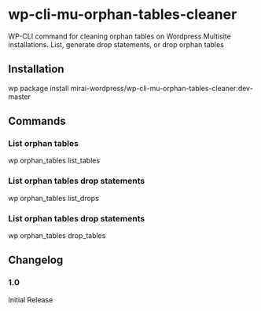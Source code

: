 # wp-cli-mu-orphan-tables-cleaner

WP-CLI command for cleaning orphan tables on Wordpress Multisite installations. List, generate drop statements, or drop orphan tables


## Installation
wp package install mirai-wordpress/wp-cli-mu-orphan-tables-cleaner:dev-master

## Commands

### List orphan tables
wp orphan_tables list_tables

### List orphan tables drop statements
wp orphan_tables list_drops

### List orphan tables drop statements
wp orphan_tables drop_tables


## Changelog

### 1.0
Initial Release
